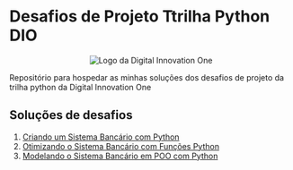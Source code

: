 # Desafios de Projeto Ttrilha Python DIO

<div align="center">
    <img src="https://hermes.digitalinnovation.one/assets/diome/logo-full.svg" alt="Logo da Digital Innovation One">
</div>

Repositório para hospedar as minhas soluções dos desafios de projeto da trilha python da Digital Innovation One

## Soluções de desafios

1. [Criando um Sistema Bancário com Python](https://github.com/flaviosmoraes/desafios-de-projeto-trilha-python-dio/tree/criando-um-sistema-bancario-com-python/sistema-bancario-python.py)
2. [Otimizando o Sistema Bancário com Funções Python](https://github.com/flaviosmoraes/desafios-de-projeto-trilha-python-dio/tree/otimizando-o-sistema-bancario-com-funcoes-python/sistema-bancario-python.py)
3. [Modelando o Sistema Bancário em POO com Python](https://github.com/flaviosmoraes/desafios-de-projeto-trilha-python-dio/blob/modelando-o-sistema-banc%C3%A1rio-em-poo-com-python/sistema-bancario-poo.py)
